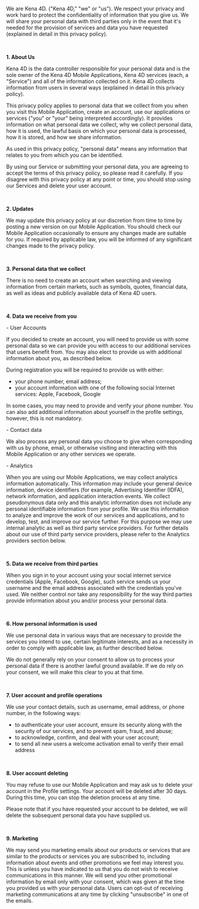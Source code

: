 <p>We are Kena 4D. ("Kena 4D," "we" or "us"). We respect your privacy and work hard to protect the confidentiality of information that you give us. We will share your personal data with third parties only in the event that it's needed for the provision of services and data you have requested (explained in detail in this privacy policy).</p>

<p>&nbsp;</p>

<p><strong>1. About Us</strong></p>

<p>Kena 4D is the data controller responsible for your personal data and is the sole owner of the Kena 4D Mobile Applications, Kena 4D services (each, a "Service") and all of the information collected on it. Kena 4D collects information from users in several ways (explained in detail in this privacy policy).</p>

<p>This privacy policy applies to personal data that we collect from you when you visit this Mobile Application, create an account, use our applications or services ("you" or "your" being interpreted accordingly). It provides information on what personal data we collect, why we collect personal data, how it is used, the lawful basis on which your personal data is processed, how it is stored, and how we share information.</p>

<p>As used in this privacy policy, "personal data" means any information that relates to you from which you can be identified.</p>

<p>By using our Service or submitting your personal data, you are agreeing to accept the terms of this privacy policy, so please read it carefully. If you disagree with this privacy policy at any point or time, you should stop using our Services and delete your user account.</p>

<p>&nbsp;</p>

<p><strong>2. Updates</strong></p>

<p>We may update this privacy policy at our discretion from time to time by posting a new version on our Mobile Application. You should check our Mobile Application occasionally to ensure any changes made are suitable for you. If required by applicable law, you will be informed of any significant changes made to the privacy policy.</p>

<p>&nbsp;</p>

<p><strong>3. Personal data that we collect</strong></p>

<p>There is no need to create an account when searching and viewing information from certain markets, such as symbols, quotes, financial data, as well as ideas and publicly available data of Kena 4D users.</p>

<p>&nbsp;</p>

<p><strong>4. Data we receive from you</strong></p>

<p>- User Accounts</p>

<p>If you decided to create an account, you will need to provide us with some personal data so we can provide you with access to our additional services that users benefit from. You may also elect to provide us with additional information about you, as described below.</p>

<p>During registration you will be required to provide us with either:</p>

<ul>
	<li>your phone number, email address;</li>
	<li>your account information with one of the following social Internet services: Apple, Facebook, Google</li>
</ul>

<p>In some cases, you may need to provide and verify your phone number. You can also add additional information about yourself in the profile settings, however, this is not mandatory.</p>

<p>- Contact data</p>

<p>We also process any personal data you choose to give when corresponding with us by phone, email, or otherwise visiting and interacting with this Mobile Application or any other services we operate.</p>

<p>- Analytics</p>

<p>When you are using our Mobile Applications, we may collect analytics information automatically. This information may include your general device information, device identifiers (for example, Advertising Identifier (IDFA), network information, and application interaction events. We collect pseudonymous data only and this analytic information does not include any personal identifiable information from your profile. We use this information to analyze and improve the work of our services and applications, and to develop, test, and improve our service further. For this purpose we may use internal analytic as well as third party service providers. For further details about our use of third party service providers, please refer to the Analytics providers section below.</p>

<p>&nbsp;</p>

<p><strong>5. Data we receive from third parties</strong></p>

<p>When you sign in to your account using your social internet service credentials (Apple, Facebook, Google), such service sends us your username and the email address associated with the credentials you've used. We neither control nor take any responsibility for the way third parties provide information about you and/or process your personal data.</p>

<p>&nbsp;</p>

<p><strong>6. How personal information is used</strong></p>

<p>We use personal data in various ways that are necessary to provide the services you intend to use, certain legitimate interests, and as a necessity in order to comply with applicable law, as further described below.</p>

<p>We do not generally rely on your consent to allow us to process your personal data if there is another lawful ground available. If we do rely on your consent, we will make this clear to you at that time.</p>

<p>&nbsp;</p>

<p><strong>7. User account and profile operations</strong></p>

<p>We use your contact details, such as username, email address, or phone number, in the following ways:</p>

<ul>
	<li>to authenticate your user account, ensure its security along with the security of our services, and to prevent spam, fraud, and abuse;</li>
	<li>to acknowledge, confirm, and deal with your user account;</li>
	<li>to send all new users a welcome activation email to verify their email address</li>
</ul>

<p>&nbsp;</p>

<p><strong>8. User account deleting</strong></p>

<p>You may refuse to use our Mobile Application and may ask us to delete your account in the Profile settings. Your account will be deleted after 30 days. During this time, you can stop the deletion process at any time.</p>

<p>Please note that if you have requested your account to be deleted, we will delete the subsequent personal data you have supplied us.</p>

<p>&nbsp;</p>

<p><strong>9. Marketing</strong></p>

<p>We may send you marketing emails about our products or services that are similar to the products or services you are subscribed to, including information about events and other promotions we feel may interest you. This is unless you have indicated to us that you do not wish to receive communications in this manner. We will send you other promotional information by email only with your consent, which was given at the time you provided us with your personal data. Users can opt-out of receiving marketing communications at any time by clicking "unsubscribe" in one of the emails.</p>
